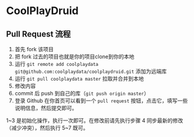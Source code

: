 # CoolPlayDruid



## Pull Request 流程

1. 首先 fork 该项目
2. 把 fork 过去的项目也就是你的项目clone到你的本地
3. 运行 `git remote add coolplaydata git@github.com:coolplaydata/coolplaydruid.git` 添加为远端库
4. 运行 `git pull coolplaydata master` 拉取并合并到本地
5. 修改内容
6. commit 后 push 到自己的库（`git push origin master`）
7. 登录 Github 在你首页可以看到一个 `pull request` 按钮，点击它，填写一些说明信息，然后提交即可。

1~3 是初始化操作，执行一次即可。在修改前请先执行步骤 4 同步最新的修改（减少冲突），然后执行 5~7 既可。
